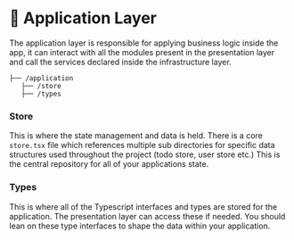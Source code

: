 # 📡 Application Layer

The application layer is responsible for applying business logic inside the app, it can interact with all the modules present in the presentation layer and call the services declared inside the infrastructure layer.

```
├── /application
   ├── /store
   ├── /types
```

### Store

This is where the state management and data is held. There is a core `store.tsx` file which references multiple sub directories for specific data structures used throughout the project (todo store, user store etc.) This is the central repository for all of your applications state.

### Types

This is where all of the Typescript interfaces and types are stored for the application. The presentation layer can access these if needed. You should lean on these type interfaces to shape the data within your application.
